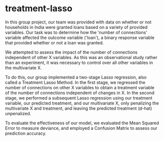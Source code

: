 # treatment-lasso
In this group project, our team was provided with data on whether or not households in India were granted loans based on a variety of provided variables. Our task was to determine how the 'number of connections' variable affected the outcome variable ('loan'), a binary response variable that provided whether or not a loan was granted.

We attempted to assess the impact of the number of connections independent of other X variables. As this was an observational study rather than an experiment, it was necessary to control over all other variables in the multivariate X. 

To do this, our group implemented a two-stage Lasso regression, also called a Treatment Lasso Method. In the first stage, we regressed the number of connections on other X variables to obtain a treatment variable of the number of connections independent of changes in X. In the second stage, we performed a subsequent Lasso regression using our treatment variable, our predicted treatment, and our multivariate X, only penalizing the multivariate X and treatment, and leaving the predicted treatment (d-hat) unpenalized.

To evaluate the effectiveness of our model, we evaluated the Mean Squared Error to measure deviance, and employed a Confusion Matrix to assess our prediction accuracy. 
